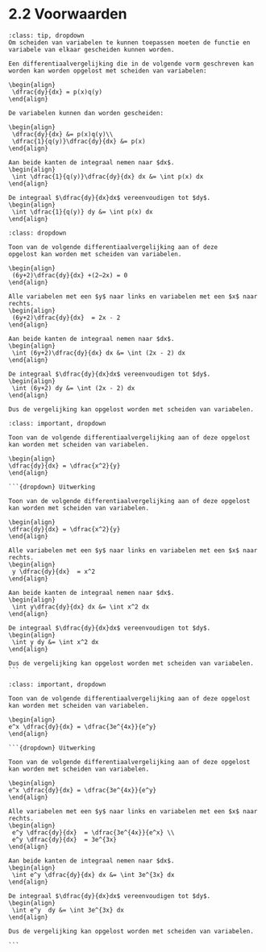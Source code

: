 # 2.2 Voorwaarden

```{admonition} Theorie
:class: tip, dropdown
Om scheiden van variabelen te kunnen toepassen moeten de functie en variabele van elkaar gescheiden kunnen worden.

Een differentiaalvergelijking die in de volgende vorm geschreven kan worden kan worden opgelost met scheiden van variabelen:

\begin{align}
 \dfrac{dy}{dx} = p(x)q(y)
\end{align}

De variabelen kunnen dan worden gescheiden:

\begin{align}
 \dfrac{dy}{dx} &= p(x)q(y)\\
 \dfrac{1}{q(y)}\dfrac{dy}{dx} &= p(x)
\end{align}

Aan beide kanten de integraal nemen naar $dx$.
\begin{align}
 \int \dfrac{1}{q(y)}\dfrac{dy}{dx} dx &= \int p(x) dx
\end{align}

De integraal $\dfrac{dy}{dx}dx$ vereenvoudigen tot $dy$.
\begin{align}
 \int \dfrac{1}{q(y)} dy &= \int p(x) dx
\end{align}
```

````{admonition} Voorbeeld: Scheiden van variabelen.
:class: dropdown

Toon van de volgende differentiaalvergelijking aan of deze
opgelost kan worden met scheiden van variabelen. 

\begin{align}
 (6y+2)\dfrac{dy}{dx} +(2−2x) = 0
\end{align}

Alle variabelen met een $y$ naar links en variabelen met een $x$ naar rechts.
\begin{align}
 (6y+2)\dfrac{dy}{dx}  = 2x - 2
\end{align}

Aan beide kanten de integraal nemen naar $dx$.
\begin{align}
 \int (6y+2)\dfrac{dy}{dx} dx &= \int (2x - 2) dx
\end{align}

De integraal $\dfrac{dy}{dx}dx$ vereenvoudigen tot $dy$.
\begin{align}
 \int (6y+2) dy &= \int (2x - 2) dx
\end{align}

Dus de vergelijking kan opgelost worden met scheiden van variabelen.
````

````{admonition} Oefening 1
:class: important, dropdown

Toon van de volgende differentiaalvergelijking aan of deze opgelost kan worden met scheiden van variabelen.

\begin{align}
\dfrac{dy}{dx} = \dfrac{x^2}{y}
\end{align}

```{dropdown} Uitwerking

Toon van de volgende differentiaalvergelijking aan of deze opgelost kan worden met scheiden van variabelen.

\begin{align}
\dfrac{dy}{dx} = \dfrac{x^2}{y}
\end{align}

Alle variabelen met een $y$ naar links en variabelen met een $x$ naar rechts.
\begin{align}
 y \dfrac{dy}{dx}  = x^2
\end{align}

Aan beide kanten de integraal nemen naar $dx$.
\begin{align}
 \int y\dfrac{dy}{dx} dx &= \int x^2 dx
\end{align}

De integraal $\dfrac{dy}{dx}dx$ vereenvoudigen tot $dy$.
\begin{align}
 \int y dy &= \int x^2 dx
\end{align}

Dus de vergelijking kan opgelost worden met scheiden van variabelen.
```
````

````{admonition} Oefening 2
:class: important, dropdown

Toon van de volgende differentiaalvergelijking aan of deze opgelost kan worden met scheiden van variabelen.

\begin{align}
e^x \dfrac{dy}{dx} = \dfrac{3e^{4x}}{e^y}
\end{align}

```{dropdown} Uitwerking

Toon van de volgende differentiaalvergelijking aan of deze opgelost kan worden met scheiden van variabelen.

\begin{align}
e^x \dfrac{dy}{dx} = \dfrac{3e^{4x}}{e^y}
\end{align}

Alle variabelen met een $y$ naar links en variabelen met een $x$ naar rechts.
\begin{align}
 e^y \dfrac{dy}{dx}  = \dfrac{3e^{4x}}{e^x} \\
 e^y \dfrac{dy}{dx}  = 3e^{3x}
\end{align}

Aan beide kanten de integraal nemen naar $dx$.
\begin{align}
 \int e^y \dfrac{dy}{dx} dx &= \int 3e^{3x} dx
\end{align}

De integraal $\dfrac{dy}{dx}dx$ vereenvoudigen tot $dy$.
\begin{align}
 \int e^y  dy &= \int 3e^{3x} dx
\end{align}

Dus de vergelijking kan opgelost worden met scheiden van variabelen.

```
````
